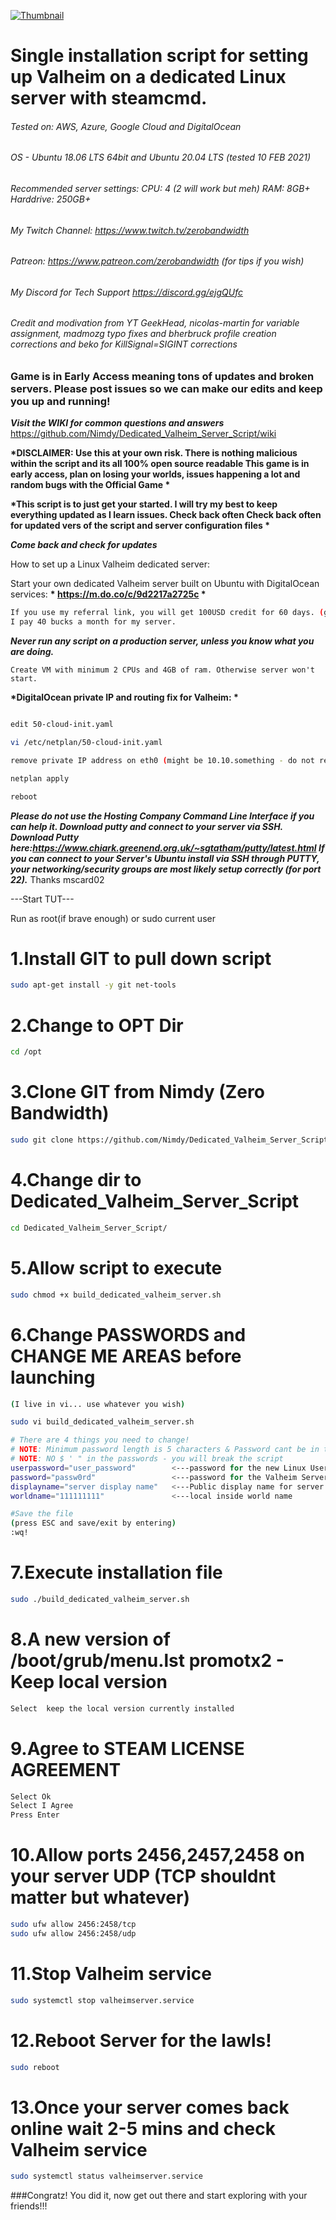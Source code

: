 [![Thumbnail](https://img.youtube.com/vi/0YPLf7Bw5W4/0.jpg)](https://www.youtube.com/watch?v=0YPLf7Bw5W4)

# Single installation script for setting up Valheim on a dedicated Linux server with steamcmd.
###### Tested on: AWS, Azure, Google Cloud and DigitalOcean
###### OS - Ubuntu 18.06 LTS 64bit and Ubuntu 20.04 LTS (tested 10 FEB 2021)
###### Recommended server settings:  CPU: 4 (2 will work but meh)  RAM: 8GB+  Harddrive: 250GB+
###### My Twitch Channel: https://www.twitch.tv/zerobandwidth
###### Patreon: https://www.patreon.com/zerobandwidth (for tips if you wish)
###### My Discord for Tech Support https://discord.gg/ejgQUfc
###### Credit and modivation from YT GeekHead, nicolas-martin for variable assignment, madmozg typo fixes and bherbruck profile creation corrections and beko for KillSignal=SIGINT corrections

### Game is in Early Access meaning tons of updates and broken servers. Please post issues so we can make our edits and keep you up and running!
__*Visit the WIKI for common questions and answers*__
https://github.com/Nimdy/Dedicated_Valheim_Server_Script/wiki

__*DISCLAIMER:  Use this at your own risk.  There is nothing malicious within the script and its all 100% open source readable 
This game is in early access, plan on losing your worlds, issues happening a lot and random bugs with the Official Game    *__    
                                                                                                                    
__*This script is to just get your started.  I will try my best to keep everything updated as I learn issues. Check back often 
                 Check back often for updated vers of the script and server configuration files *__                          

__*Come back and check for updates*__




How to set up a Linux Valheim dedicated server:

Start your own dedicated Valheim server built on Ubuntu with DigitalOcean services:
__* https://m.do.co/c/9d2217a2725c *__
```sh
If you use my referral link, you will get 100USD credit for 60 days. (good way to test your dedicated server)
I pay 40 bucks a month for my server.
```

__*Never run any script on a production server, unless you know what you are doing.*__

```
Create VM with minimum 2 CPUs and 4GB of ram. Otherwise server won't start.
```

__*DigitalOcean private IP and routing fix for Valheim: *__
```sh

edit 50-cloud-init.yaml

vi /etc/netplan/50-cloud-init.yaml

remove private IP address on eth0 (might be 10.10.something - do not remove your public IP the same one you use to SSH into the server or access it)

netplan apply

reboot
```

__*Please do not use the Hosting Company Command Line Interface if you can help it. 
Download putty and connect to your server via SSH. Download Putty here:https://www.chiark.greenend.org.uk/~sgtatham/putty/latest.html
If you can connect to your Server's Ubuntu install via SSH through PUTTY, your networking/security groups are most likely setup correctly (for port 22).*__  Thanks mscard02

















---Start TUT---


Run as root(if brave enough) or sudo current user 


1.Install GIT to pull down script
=
```sh
sudo apt-get install -y git net-tools
```
2.Change to OPT Dir
=
```sh
cd /opt
```
3.Clone GIT from Nimdy (Zero Bandwidth)
=
```sh
sudo git clone https://github.com/Nimdy/Dedicated_Valheim_Server_Script.git
```
4.Change dir to Dedicated_Valheim_Server_Script
=
```sh
cd Dedicated_Valheim_Server_Script/
```
5.Allow script to execute
=
```sh
sudo chmod +x build_dedicated_valheim_server.sh
```

6.Change PASSWORDS and CHANGE ME AREAS before launching
=
```sh
(I live in vi... use whatever you wish)

sudo vi build_dedicated_valheim_server.sh

# There are 4 things you need to change!
# NOTE: Minimum password length is 5 characters & Password cant be in the server name.
# NOTE: NO $ ' " in the passwords - you will break the script 
userpassword="user_password"        <---password for the new Linux User it creates
password="passw0rd"                 <---password for the Valheim Server Access
displayname="server display name"   <---Public display name for server
worldname="111111111"               <---local inside world name

#Save the file
(press ESC and save/exit by entering)
:wq!
```

7.Execute installation file
=
```sh
sudo ./build_dedicated_valheim_server.sh
```
8.A new version of /boot/grub/menu.lst promotx2 - Keep local version
=
```sh
Select  keep the local version currently installed
```
9.Agree to STEAM LICENSE AGREEMENT
=
```sh
Select Ok
Select I Agree
Press Enter
```
10.Allow ports 2456,2457,2458 on your server UDP (TCP shouldnt matter but whatever)
=
```sh
sudo ufw allow 2456:2458/tcp
sudo ufw allow 2456:2458/udp
```
11.Stop Valheim service
=
```sh
sudo systemctl stop valheimserver.service
```
12.Reboot Server for the lawls!
=
```sh
sudo reboot
```

13.Once your server comes back online wait 2-5 mins and check Valheim service
=
```sh
sudo systemctl status valheimserver.service
```

###Congratz! You did it, now get out there and start exploring with your friends!!!
